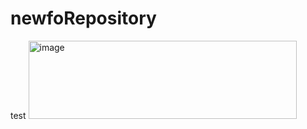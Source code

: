 # newfoRepository
test
<img width="429" height="125" alt="image" src="https://github.com/user-attachments/assets/9b0a3da4-1362-40cc-a73b-65c77454bb01" />


